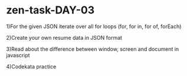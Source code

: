# zen-task-DAY-03
1)For the given JSON iterate over all for loops (for, for in, for of, forEach)

2)Create your own resume data in JSON format

3)Read about the difference between window, screen and document in javascript

4)Codekata practice
